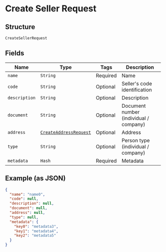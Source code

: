 
# Create Seller Request

## Structure

`CreateSellerRequest`

## Fields

| Name | Type | Tags | Description |
|  --- | --- | --- | --- |
| `name` | `String` | Required | Name |
| `code` | `String` | Optional | Seller's code identification |
| `description` | `String` | Optional | Description |
| `document` | `String` | Optional | Document number (individual / company) |
| `address` | [`CreateAddressRequest`](/doc/models/create-address-request.md) | Optional | Address |
| `type` | `String` | Optional | Person type (individual / company) |
| `metadata` | `Hash` | Required | Metadata |

## Example (as JSON)

```json
{
  "name": "name0",
  "code": null,
  "description": null,
  "document": null,
  "address": null,
  "type": null,
  "metadata": {
    "key0": "metadata3",
    "key1": "metadata4",
    "key2": "metadata5"
  }
}
```

